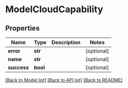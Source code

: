 # ModelCloudCapability

## Properties
Name | Type | Description | Notes
------------ | ------------- | ------------- | -------------
**error** | **str** |  | [optional] 
**name** | **str** |  | [optional] 
**success** | **bool** |  | [optional] 

[[Back to Model list]](../README.md#documentation-for-models) [[Back to API list]](../README.md#documentation-for-api-endpoints) [[Back to README]](../README.md)


